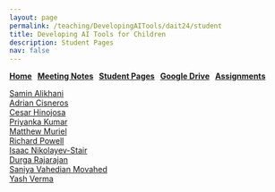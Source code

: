 ```yaml
---
layout: page
permalink: /teaching/DevelopingAITools/dait24/student
title: Developing AI Tools for Children
description: Student Pages     
nav: false
---
```


**[Home](/teaching/DevelopingAITools) &nbsp; [Meeting Notes](/teaching/DevelopingAITools/dait24/notes) &nbsp; [Student Pages](/teaching/DevelopingAITools/dait24/student) &nbsp; [Google Drive](https://drive.google.com/drive/folders/1mO3MYmMt-b0SZc763X4If9lzzgykz1Pp) &nbsp; [Assignments](/teaching/DevelopingAITools/dait24/assignments)**

[Samin Alikhani](https://www.salikhani.com/) \
[Adrian Cisneros](https://sites.google.com/view/adrian-aitoolsdevelopment/home) \
[Cesar Hinojosa](https://sites.google.com/view/cesar-hinojosa-dev-ai-tools) \
[Priyanka Kumar](https://sites.google.com/view/aitoolforchildren-priyanka/home) \
[Matthew Muriel](https://sites.google.com/view/ai-tools-matthew-muriel/home) \
[Richard Powell](https://sites.google.com/view/rpowell-dait/home) \
[Isaac Nikolayev-Stair](https://sites.google.com/view/isaacnikolayev/home) \
[Durga Rajarajan](https://sites.google.com/view/durga-develop-ai-tool-for-kids/home) \
[Saniya Vahedian Movahed](https://sites.google.com/view/saniavn/home) \
[Yash Verma](https://sites.google.com/view/yashv-developingaitools/home)